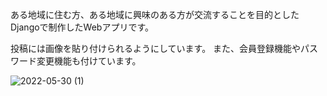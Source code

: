 ある地域に住む方、ある地域に興味のある方が交流することを目的としたDjangoで制作したWebアプリです。

投稿には画像を貼り付けられるようにしています。
また、会員登録機能やパスワード変更機能も付けています。


![2022-05-30 (1)](https://user-images.githubusercontent.com/80143448/170892967-f0fa0eb3-33bb-4601-bfe6-19ce82357bd4.png)


